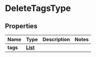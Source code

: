

# DeleteTagsType


## Properties

| Name | Type | Description | Notes |
|------------ | ------------- | ------------- | -------------|
|**tags** | [**List**](List.md) |  |  |



